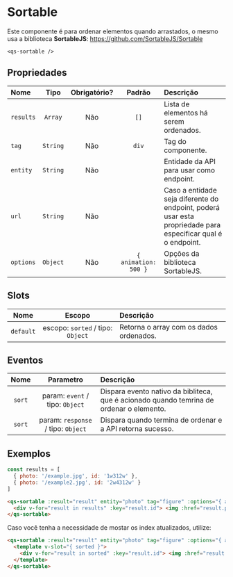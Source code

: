# Sortable

Este componente é para ordenar elementos quando arrastados, o mesmo usa a biblioteca **SortableJS**: https://github.com/SortableJS/Sortable


```
<qs-sortable />
```

## Propriedades

| Nome | Tipo | Obrigatório? | Padrão | Descrição |
|:-|:-:|:-:|:-:|:-|
| `results` | `Array` | Não | `[]` | Lista de elementos há serem ordenados. |
| `tag` | `String` | Não | `div` | Tag do componente. |
| `entity` | `String` | Não | | Entidade da API para usar como endpoint. |
| `url` | `String` | Não | | Caso a entidade seja diferente do endpoint, poderá usar esta propriedade para especificar qual é o endpoint. |
| `options` | `Object` | Não | `{ animation: 500 }` | Opções da biblioteca SortableJS. |

## Slots

| Nome | Escopo | Descrição
|:-:|:-:|:-|
| `default` | escopo: `sorted` / tipo: `Object` | Retorna o array com os dados ordenados.

## Eventos

| Nome | Parametro | Descrição
|:-:|:-:|:-|
| `sort` | param: `event` / tipo: `Object` | Dispara evento nativo da bibliteca, que é acionado quando temrina de ordenar o elemento. |
| `sort` | param: `response` / tipo: `Object` | Dispara quando termina de ordenar e a API retorna sucesso. |


## Exemplos

```js
const results = [
  { photo: '/example.jpg', id: '1w312w' },
  { photo: '/example2.jpg', id: '2w4312w' }
]
```

```html
<qs-sortable :result="result" entity="photo" tag="figure" :options="{ animation: 600 }">
  <div v-for="result in results" :key="result.id"> <img :href="result.photo" /></div>
</qs-sortable>
```

Caso você tenha a necessidade de mostar os index atualizados, utilize:

```html
<qs-sortable :result="result" entity="photo" tag="figure" :options="{ animation: 600 }">
  <template v-slot="{ sorted }">
    <div v-for="result in sorted" :key="result.id"> <img :href="result.photo" /></div>
  </template>
</qs-sortable>
```

